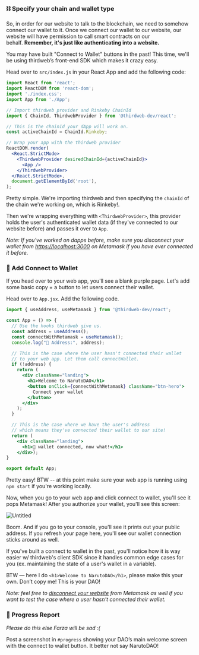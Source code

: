 ### ⛓ Specify your chain and wallet type

So, in order for our website to talk to the blockchain, we need to somehow connect our wallet to it. Once we connect our wallet to our website, our website will have permission to call smart contracts on our behalf. **Remember, it's just like authenticating into a website.**

You may have built "Connect to Wallet" buttons in the past! This time, we'll be using thirdweb’s front-end SDK which makes it crazy easy.

Head over to `src/index.js` in your React App and add the following code:

```jsx
import React from 'react';
import ReactDOM from 'react-dom';
import './index.css';
import App from './App';

// Import thirdweb provider and Rinkeby ChainId
import { ChainId, ThirdwebProvider } from '@thirdweb-dev/react';

// This is the chainId your dApp will work on.
const activeChainId = ChainId.Rinkeby;

// Wrap your app with the thirdweb provider
ReactDOM.render(
  <React.StrictMode>
    <ThirdwebProvider desiredChainId={activeChainId}>
      <App />
    </ThirdwebProvider>
  </React.StrictMode>,
  document.getElementById('root'),
);
```

Pretty simple. We're importing thirdweb and then specifying the `chainId` of the chain we're working on, which is Rinkeby!.

Then we're wrapping everything with `<ThirdwebProvider>`, this provider holds the user's authenticated wallet data (if they've connected to our website before) and passes it over to `App`.

*Note: If you've worked on dapps before, make sure you disconnect your wallet from [https://localhost:3000](https://localhost:3000) on Metamask if you have ever connected it before.*

### 🌟 Add Connect to Wallet

If you head over to your web app, you'll see a blank purple page. Let's add some basic copy + a button to let users connect their wallet.

Head over to `App.jsx`. Add the following code.

```jsx
import { useAddress, useMetamask } from '@thirdweb-dev/react';

const App = () => {
  // Use the hooks thirdweb give us.
  const address = useAddress();
  const connectWithMetamask = useMetamask();
  console.log("👋 Address:", address);

  // This is the case where the user hasn't connected their wallet
  // to your web app. Let them call connectWallet.
  if (!address) {
    return (
      <div className="landing">
        <h1>Welcome to NarutoDAO</h1>
        <button onClick={connectWithMetamask} className="btn-hero">
          Connect your wallet
        </button>
      </div>
    );
  }

  // This is the case where we have the user's address
  // which means they've connected their wallet to our site!
  return (
    <div className="landing">
      <h1>👀 wallet connected, now what!</h1>
    </div>);
}

export default App;
```

Pretty easy! BTW -- at this point make sure your web app is running using `npm start` if you're working locally.

Now, when you go to your web app and click connect to wallet, you'll see it pops Metamask! After you authorize your wallet, you'll see this screen:

![Untitled](https://i.imgur.com/oDG9uiz.png)

Boom. And if you go to your console, you'll see it prints out your public address. If you refresh your page here, you'll see our wallet connection sticks around as well.

If you've built a connect to wallet in the past, you'll notice how it is way easier w/ thirdweb's client SDK since it handles common edge cases for you (ex. maintaining the state of a user's wallet in a variable). 

BTW — here I do `<h1>Welcome to NarutoDAO</h1>`, please make this your own. Don’t copy me! This is your DAO!

*Note: feel free to [disconnect your website](https://metamask.zendesk.com/hc/en-us/articles/360059535551-Disconnect-wallet-from-Dapp) from Metamask as well if you want to test the case where a user hasn't connected their wallet.* 

### 🚨 Progress Report

*Please do this else Farza will be sad :(*

Post a screenshot in `#progress` showing your DAO’s main welcome screen with the connect to wallet button. It better not say NarutoDAO!

